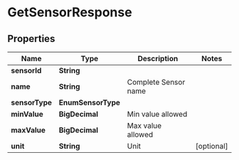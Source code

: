 

# GetSensorResponse


## Properties

| Name | Type | Description | Notes |
|------------ | ------------- | ------------- | -------------|
|**sensorId** | **String** |  |  |
|**name** | **String** | Complete Sensor name |  |
|**sensorType** | **EnumSensorType** |  |  |
|**minValue** | **BigDecimal** | Min value allowed |  |
|**maxValue** | **BigDecimal** | Max value allowed |  |
|**unit** | **String** | Unit |  [optional] |



